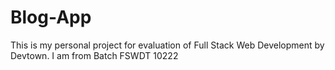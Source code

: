 # Blog-App
This is my personal project for evaluation of Full Stack Web Development by Devtown. I am from Batch FSWDT 10222
